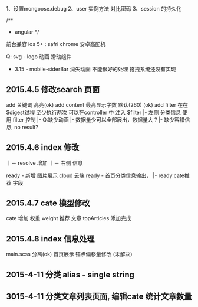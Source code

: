 1、设置mongoose.debug
2、user 实例方法 对比密码
3、session 的持久化


/**
 * angular
 */

前台兼容
  ios 5+ : safri chrome
  安卓高配机

Q:
svg - logo 动画
滑动组件


- 3.15 -
mobile-siderBar 
  消失动画 不能很好的处理
  拖拽系统还没有实现 



## 2015.4.5 修改search 页面
  add 关键词 高亮(ok)
  add content 最高显示字数 默认(260) (ok)
  add filter 在在$digest过程 至少执行两次 可以在controller 中 注入 $filter
    |- 左侧 分类信息 使用 filter 控制
    |- Q:缺少动画
    |- 数据量少可以全部展出，数据量大 ?
    |- 缺少容错信息, no result?

## 2015.4.6 index 修改
  ｜－ resolve 增加 
  ｜－ 右侧 信息

  ready - 新增 图片展示 cloud 云端
  ready - 首页分类信息输出，
    |- ready  cate推荐 字段

## 2015.4.7 cate 模型修改
  cate 增加 权重 weight
       推荐 文章 topArticles
       添加完成 

## 2015.4.8  index 信息处理
  main.scss 分离(ok)
  首页展示 锚点偏移量修改 (未解决)
 

## 2015-4-11 分类 alias - single string 

## 3015-4-11 分类文章列表页面, 编辑cate 统计文章数量


